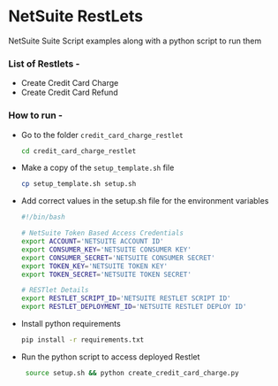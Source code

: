 # NetSuite RestLets
NetSuite Suite Script examples along with a python script to run them

### List of Restlets -
* Create Credit Card Charge
* Create Credit Card Refund

### How to run -
* Go to the folder `credit_card_charge_restlet`

  ```bash
  cd credit_card_charge_restlet
  ````
* Make a copy of the `setup_template.sh` file
  
  ```bash
  cp setup_template.sh setup.sh
  ```

* Add correct values in the setup.sh file for the environment variables
  
  ```bash
  #!/bin/bash

  # NetSuite Token Based Access Credentials
  export ACCOUNT='NETSUITE ACCOUNT ID'
  export CONSUMER_KEY='NETSUITE CONSUMER KEY'
  export CONSUMER_SECRET='NETSUITE CONSUMER SECRET'
  export TOKEN_KEY='NETSUITE TOKEN KEY'
  export TOKEN_SECRET='NETSUITE TOKEN SECRET'

  # RESTlet Details
  export RESTLET_SCRIPT_ID='NETSUITE RESTLET SCRIPT ID'
  export RESTLET_DEPLOYMENT_ID='NETSUITE RESTLET DEPLOY ID'
  ```

* Install python requirements
  
  ```bash
  pip install -r requirements.txt
  ```

* Run the python script to access deployed Restlet

  ```bash
   source setup.sh && python create_credit_card_charge.py
  ```
